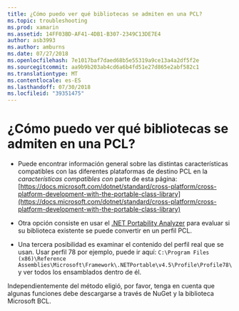 ```yaml
---
title: ¿Cómo puedo ver qué bibliotecas se admiten en una PCL?
ms.topic: troubleshooting
ms.prod: xamarin
ms.assetid: 14FF03BD-AF41-4DB1-B307-2349C13DE7E4
author: asb3993
ms.author: amburns
ms.date: 07/27/2018
ms.openlocfilehash: 7e1017baf7daed68b5e55319a9ce13a4a2df5f2e
ms.sourcegitcommit: aa9b9b203ab4cd6a6b4fd51e27d865e2abf582c1
ms.translationtype: MT
ms.contentlocale: es-ES
ms.lasthandoff: 07/30/2018
ms.locfileid: "39351475"
---
```

# <a name="how-can-i-view-what-libraries-are-supported-in-a-pcl"></a>¿Cómo puedo ver qué bibliotecas se admiten en una PCL?

- Puede encontrar información general sobre las distintas características compatibles con las diferentes plataformas de destino PCL en la *características compatibles con* parte de esta página: [https://docs.microsoft.com/dotnet/standard/cross-platform/cross-platform-development-with-the-portable-class-library](https://docs.microsoft.com/dotnet/standard/cross-platform/cross-platform-development-with-the-portable-class-library)

- Otra opción consiste en usar el [.NET Portability Analyzer](https://visualstudiogallery.msdn.microsoft.com/1177943e-cfb7-4822-a8a6-e56c7905292b) para evaluar si su biblioteca existente se puede convertir en un perfil PCL.

- Una tercera posibilidad es examinar el contenido del perfil real que se usan. Usar perfil 78 por ejemplo, puede ir aquí: `C:\Program Files (x86)\Reference Assemblies\Microsoft\Framework\.NETPortable\v4.5\Profile\Profile78\` y ver todos los ensamblados dentro de él.

Independientemente del método eligió, por favor, tenga en cuenta que algunas funciones debe descargarse a través de NuGet y la biblioteca Microsoft BCL.
